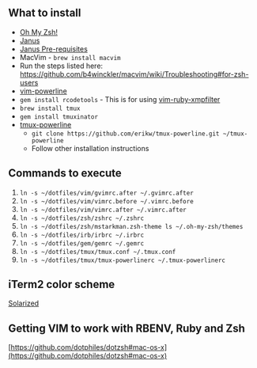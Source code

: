 ## What to install

* [Oh My Zsh!](https://github.com/robbyrussell/oh-my-zsh)
* [Janus](https://github.com/carlhuda/janus)
* [Janus Pre-requisites](https://github.com/carlhuda/janus)
* MacVim - `brew install macvim`
* Run the steps listed here: https://github.com/b4winckler/macvim/wiki/Troubleshooting#for-zsh-users
* [vim-powerline](https://github.com/Lokaltog/vim-powerline)
* `gem install rcodetools` - This is for using [vim-ruby-xmpfilter](https://github.com/t9md/vim-ruby-xmpfilter)
* `brew install tmux`
* `gem install tmuxinator`
* [tmux-powerline](https://github.com/erikw/tmux-powerline)
    * `git clone https://github.com/erikw/tmux-powerline.git ~/tmux-powerline`
    * Follow other installation instructions

## Commands to execute

1. `ln -s ~/dotfiles/vim/gvimrc.after ~/.gvimrc.after`
2. `ln -s ~/dotfiles/vim/vimrc.before ~/.vimrc.before`
3. `ln -s ~/dotfiles/vim/vimrc.after ~/.vimrc.after`
4. `ln -s ~/dotfiles/zsh/zshrc ~/.zshrc`
5. `ln -s ~/dotfiles/zsh/mstarkman.zsh-theme ls ~/.oh-my-zsh/themes`
6. `ln -s ~/dotfiles/irb/irbrc ~/.irbrc`
7. `ln -s ~/dotfiles/gem/gemrc ~/.gemrc`
7. `ln -s ~/dotfiles/tmux/tmux.conf ~/.tmux.conf`
7. `ln -s ~/dotfiles/tmux/tmux-powerlinerc ~/.tmux-powerlinerc`

## iTerm2 color scheme

[Solarized](https://github.com/altercation/solarized/tree/master/iterm2-colors-solarized)

## Getting VIM to work with RBENV, Ruby and Zsh

[https://github.com/dotphiles/dotzsh#mac-os-x](https://github.com/dotphiles/dotzsh#mac-os-x)
